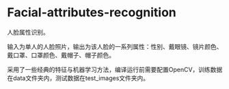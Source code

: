 # Facial-attributes-recognition

人脸属性识别。

输入为单人的人脸照片，输出为该人脸的一系列属性：性别、戴眼镜、镜片颜色、戴口罩、口罩颜色、戴帽子、帽子颜色。

采用了一些经典的特征与机器学习方法，编译运行前需要配置OpenCV，训练数据在data文件夹内，测试数据在test_images文件夹内。
